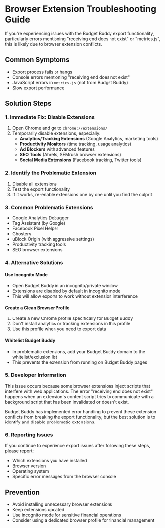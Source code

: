 # Browser Extension Troubleshooting Guide

If you're experiencing issues with the Budget Buddy export functionality, particularly errors mentioning "receiving end does not exist" or "metrics.js", this is likely due to browser extension conflicts.

## Common Symptoms
- Export process fails or hangs
- Console errors mentioning "receiving end does not exist"
- JavaScript errors in `metrics.js` (not from Budget Buddy)
- Slow export performance

## Solution Steps

### 1. **Immediate Fix: Disable Extensions**
1. Open Chrome and go to `chrome://extensions/`
2. Temporarily disable extensions, especially:
   - **Analytics/Tracking Extensions** (Google Analytics, marketing tools)
   - **Productivity Monitors** (time tracking, usage analytics)
   - **Ad Blockers** with advanced features
   - **SEO Tools** (Ahrefs, SEMrush browser extensions)
   - **Social Media Extensions** (Facebook tracking, Twitter tools)

### 2. **Identify the Problematic Extension**
1. Disable all extensions
2. Test the export functionality
3. If it works, re-enable extensions one by one until you find the culprit

### 3. **Common Problematic Extensions**
- Google Analytics Debugger
- Tag Assistant (by Google)
- Facebook Pixel Helper
- Ghostery
- uBlock Origin (with aggressive settings)
- Productivity tracking tools
- SEO browser extensions

### 4. **Alternative Solutions**

#### **Use Incognito Mode**
- Open Budget Buddy in an incognito/private window
- Extensions are disabled by default in incognito mode
- This will allow exports to work without extension interference

#### **Create a Clean Browser Profile**
1. Create a new Chrome profile specifically for Budget Buddy
2. Don't install analytics or tracking extensions in this profile
3. Use this profile when you need to export data

#### **Whitelist Budget Buddy**
- In problematic extensions, add your Budget Buddy domain to the whitelist/exclusion list
- This prevents the extension from running on Budget Buddy pages

### 5. **Developer Information**
This issue occurs because some browser extensions inject scripts that interfere with web applications. The error "receiving end does not exist" happens when an extension's content script tries to communicate with a background script that has been invalidated or doesn't exist.

Budget Buddy has implemented error handling to prevent these extension conflicts from breaking the export functionality, but the best solution is to identify and disable problematic extensions.

### 6. **Reporting Issues**
If you continue to experience export issues after following these steps, please report:
- Which extensions you have installed
- Browser version
- Operating system
- Specific error messages from the browser console

## Prevention
- Avoid installing unnecessary browser extensions
- Keep extensions updated
- Use incognito mode for sensitive financial operations
- Consider using a dedicated browser profile for financial management
